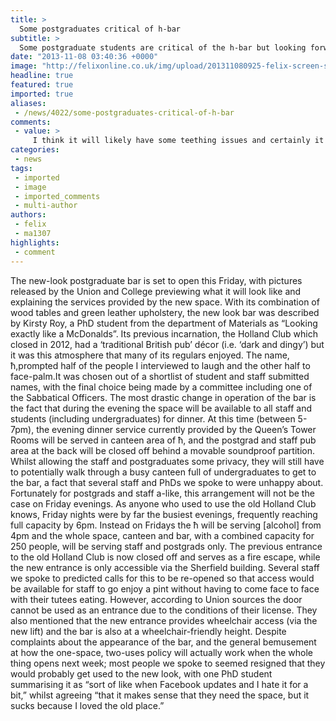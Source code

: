 ```yaml
---
title: >
  Some postgraduates critical of h-bar
subtitle: >
  Some postgraduate students are critical of the h-bar but looking forward to some of the services it provides.
date: "2013-11-08 03:40:36 +0000"
image: "http://felixonline.co.uk/img/upload/201311080925-felix-screen-shot-2013-11-08-at-09.24.43.png"
headline: true
featured: true
imported: true
aliases:
 - /news/4022/some-postgraduates-critical-of-h-bar
comments:
 - value: >
     I think it will likely have some teething issues and certainly it's never going to be a direct replacement for the Holland Club, but I think there's a chance it will be quite fun in there. I'm planning on working behind the bar and the bar staff team seem to have their heads on straight. It will have to carve itself out a new and different character than it used to have, and with the new decor that will be more difficult until it's worn in (and I'm not sure it will wear well), but I hope it can accomplish it. I think it's going to end up more of a sort of 'All Bar One' or other over 21s wine bar sort of feel to it... not my favorite thing but there's a place in the market for that I think.
categories:
 - news
tags:
 - imported
 - image
 - imported_comments
 - multi-author
authors:
 - felix
 - ma1307
highlights:
 - comment
---
```


The new-look postgraduate bar is set to open this Friday, with pictures released by the Union and College previewing what it will look like and explaining the services provided by the new space.
 With its combination of wood tables and green leather upholstery, the new look bar was described by Kirsty Roy, a PhD student from the department of Materials as “Looking exactly like a McDonalds”. Its previous incarnation, the Holland Club which closed in 2012, had a ‘traditional British pub’ décor (i.e. ‘dark and dingy’) but it was this atmosphere that many of its regulars enjoyed.
 The name, ħ,prompted half of the people I interviewed to laugh and the other half to face-palm.It was chosen out of a shortlist of student and staff submitted names, with the final choice being made by a committee including one of the Sabbatical Officers.
 The most drastic change in operation of the bar is the fact that during the evening the space will be available to all staff and students (including undergraduates) for dinner. At this time (between 5-7pm), the evening dinner service currently provided by the Queen’s Tower Rooms will be served in canteen area of ħ, and the postgrad and staff pub area at the back will be closed off behind a movable soundproof partition. Whilst allowing the staff and postgraduates some privacy, they will still have to potentially walk through a busy canteen full of undergraduates to get to the bar, a fact that several staff and PhDs we spoke to were unhappy about. Fortunately for postgrads and staff a-like, this arrangement will not be the case on Friday evenings. As anyone who used to use the old Holland Club knows, Friday nights were by far the busiest evenings, frequently reaching full capacity by 6pm. Instead on Fridays the ħ will be serving [alcohol] from 4pm and the whole space, canteen and bar, with a combined capacity for 250 people, will be serving staff and postgrads only.
 The previous entrance to the old Holland Club is now closed off and serves as a fire escape, while the new entrance is only accessible via the Sherfield building. Several staff we spoke to predicted calls for this to be re-opened so that access would be available for staff to go enjoy a pint without having to come face to face with their tutees eating. However, according to Union sources the door cannot be used as an entrance due to the conditions of their license. They also mentioned that the new entrance provides wheelchair access (via the new lift) and the bar is also at a wheelchair-friendly height.
 Despite complaints about the appearance of the bar, and the general bemusement at how the one-space, two-uses policy will actually work when the whole thing opens next week; most people we spoke to seemed resigned that they would probably get used to the new look, with one PhD student summarising it as “sort of like when Facebook updates and I hate it for a bit,” whilst agreeing “that it makes sense that they need the space, but it sucks because I loved the old place.”
